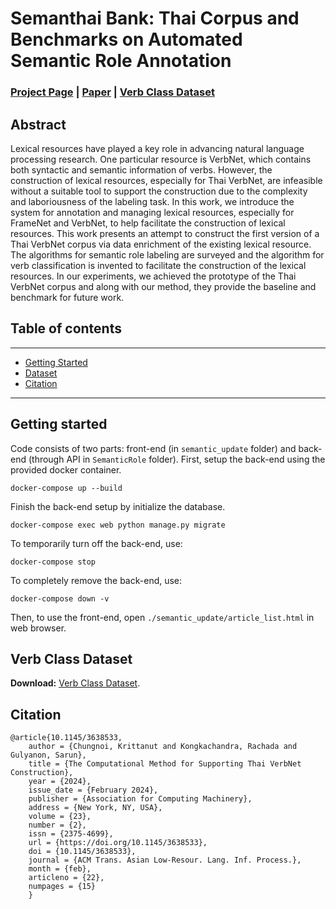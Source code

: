# Semanthai Bank: Thai Corpus and Benchmarks on Automated Semantic Role Annotation

### [Project Page](https://sgulyano.github.io/semanthaibank) | [Paper](https://doi.org/10.1145/3638533) | [Verb Class Dataset](https://sgulyano.github.io/semanthaibank/data/verb_class.json)


## Abstract

Lexical resources have played a key role in advancing natural language processing research. One particular resource is VerbNet, which contains both syntactic and semantic information of verbs. However, the construction of lexical resources, especially for Thai VerbNet, are infeasible without a suitable tool to support the construction due to the complexity and laboriousness of the labeling task. In this work, we introduce the system for annotation and managing lexical resources, especially for FrameNet and VerbNet, to help facilitate the construction of lexical resources. This work presents an attempt to construct the first version of a Thai VerbNet corpus via data enrichment of the existing lexical resource. The algorithms for semantic role labeling are surveyed and the algorithm for verb classification is invented to facilitate the construction of the lexical resources. In our experiments, we achieved the prototype of the Thai VerbNet corpus and along with our method, they provide the baseline and benchmark for future work.


## Table of contents
-----
  * [Getting Started](#getting-started)
  * [Dataset](#verb-class-dataset)
  * [Citation](#citation)
------


## Getting started

Code consists of two parts: front-end (in `semantic_update` folder) and back-end (through API in `SemanticRole` folder). First, setup the back-end using the provided docker container.

```shell
docker-compose up --build
```

Finish the back-end setup by initialize the database.

```shell
docker-compose exec web python manage.py migrate
```

To temporarily turn off the back-end, use: 

```shell
docker-compose stop
```

To completely remove the back-end, use: 

```shell
docker-compose down -v
```

Then, to use the front-end, open `./semantic_update/article_list.html` in web browser.


## Verb Class Dataset

**Download:**  [Verb Class Dataset](https://sgulyano.github.io/semanthaibank/data/verb_class.json). 


## Citation

```
@article{10.1145/3638533,
    author = {Chungnoi, Krittanut and Kongkachandra, Rachada and Gulyanon, Sarun},
    title = {The Computational Method for Supporting Thai VerbNet Construction},
    year = {2024},
    issue_date = {February 2024},
    publisher = {Association for Computing Machinery},
    address = {New York, NY, USA},
    volume = {23},
    number = {2},
    issn = {2375-4699},
    url = {https://doi.org/10.1145/3638533},
    doi = {10.1145/3638533},
    journal = {ACM Trans. Asian Low-Resour. Lang. Inf. Process.},
    month = {feb},
    articleno = {22},
    numpages = {15}
    }
```
